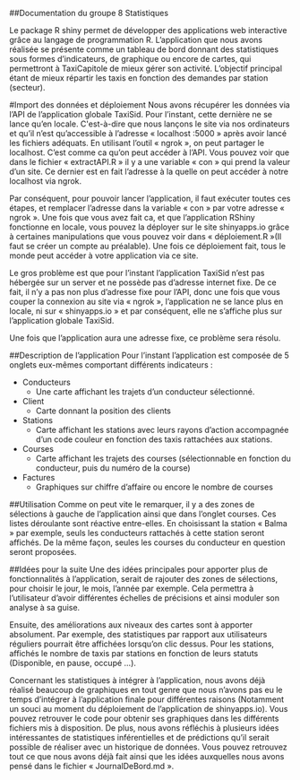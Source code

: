 ##Documentation du groupe 8 Statistiques
	
Le package R shiny permet de développer des applications web interactive grâce au langage de programmation R. L’application que nous avons réalisée se présente comme un tableau de bord donnant des statistiques sous formes d’indicateurs, de graphique ou encore de cartes, qui permettront à TaxiCapitole de mieux gérer son activité. L’objectif principal étant de mieux répartir les taxis en fonction des demandes par station (secteur).
	
#Import des données et déploiement
Nous avons récupérer les données via l’API de l’application globale TaxiSid. Pour l’instant, cette dernière ne se lance qu’en locale. C'est-à-dire que nous lançons le site via nos ordinateurs et qu’il n’est qu’accessible à l’adresse « localhost :5000 » après avoir lancé les fichiers adéquats. En utilisant l’outil « ngrok », on peut partager le localhost. C’est comme ca qu’on peut accéder à l’API. Vous pouvez voir que dans le fichier  « extractAPI.R » il y a une variable « con » qui prend la valeur d’un site. Ce dernier est en fait l’adresse à la quelle on peut accéder à notre localhost via ngrok.

Par conséquent, pour pouvoir lancer l’application, il faut exécuter toutes ces étapes, et remplacer l’adresse dans la variable « con » par votre adresse « ngrok ».
Une fois que vous avez fait ca, et que l’application RShiny fonctionne en locale, vous pouvez la déployer sur le site shinyapps.io grâce à certaines manipulations que vous pouvez voir dans « déploiement.R »(Il faut se créer un compte au préalable). Une fois ce déploiement fait, tous le monde peut accéder à votre application via ce site.

Le gros problème est que pour l’instant l’application TaxiSid n’est pas hébergée sur un server et ne possède pas d’adresse internet fixe. De ce fait, il n’y a pas non plus d’adresse fixe pour l’API, donc une fois que vous couper la connexion au site via « ngrok », l’application ne se lance plus en locale, ni sur « shinyapps.io » et par conséquent, elle ne s’affiche plus sur l’application globale TaxiSid.

Une fois que l’application aura une adresse fixe, ce problème sera résolu.

##Description de l’application
Pour  l’instant l’application est composée de 5 onglets eux-mêmes comportant différents indicateurs :
* Conducteurs
    * Une carte affichant les trajets d’un conducteur sélectionné. 
* Client
    * Carte donnant la position des clients
* Stations
    * Carte affichant les stations avec leurs rayons d’action accompagnée d’un code couleur en fonction des taxis rattachées aux stations.
* Courses
    * Carte affichant les trajets des courses (sélectionnable en fonction du conducteur, puis du numéro de la course)
* Factures
    * Graphiques sur chiffre d’affaire ou encore le nombre de courses
	
	
##Utilisation
Comme on peut vite le remarquer, il y a des zones de sélections à gauche de l’application ainsi que dans l’onglet courses. Ces listes déroulante sont réactive entre-elles. En choisissant la station « Balma » par exemple, seuls les conducteurs rattachés à cette station seront affichés. De la même façon, seules les courses du conducteur en question seront proposées.
 
 
##Idées pour la suite
Une des idées principales pour apporter plus de fonctionnalités à l’application, serait de rajouter des zones de sélections, pour choisir le jour, le mois, l’année par exemple. Cela permettra à l’utilisateur d’avoir différentes échelles de précisions et ainsi moduler son analyse à sa guise.

Ensuite, des améliorations aux niveaux des cartes sont à apporter absolument. Par exemple, des statistiques par rapport aux utilisateurs réguliers pourrait être affichées lorsqu’on clic dessus. Pour les stations, affichés le nombre de taxis par stations en fonction de leurs statuts (Disponible, en pause, occupé …).

Concernant les statistiques à intégrer à l’application, nous avons déjà réalisé beaucoup de graphiques en tout genre que nous n’avons pas eu le temps d’intégrer à l’application finale pour différentes raisons (Notamment un souci au moment du déploiement de l’application de shinyapps.io). Vous pouvez retrouver le code pour obtenir ses graphiques dans les différents fichiers mis à disposition.  De plus, nous avons réfléchis à plusieurs idées intéressantes de statistiques inférentielles et de prédictions qu’il serait possible de réaliser avec un historique de données. Vous pouvez retrouvez tout ce que nous avons déjà fait ainsi que les idées auxquelles nous avons pensé dans le fichier « JournalDeBord.md ».


